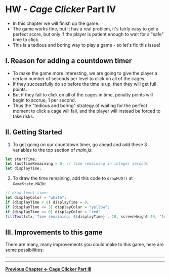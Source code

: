 # HW - *Cage Clicker* Part IV

- In this chapter we will finish up the game.
- The game works fine, but it has a real problem, it's fairly easy to get a perfect score, but only if the player is patient enough to wait for a "safe" time to click. 
- This is a tedious and boring way to play a game - so let's fix this issue!

## I. Reason for adding a countdown timer

- To make the game more interesting, we are going to give the player a certain number of seconds per level to click on all of the cages.
- If they successfully do so before the time is up, then they will get full points. 
- But if they fail to click on all of the cages in time, penalty points will begin to accrue, 1 per second.
- Thus the "tedious and boring" strategy of waiting for the perfect moment to click a cage will fail, and the player will instead be forced to take risks.

## II. Getting Started

1. To get going on our countdown timer, go ahead and add these 3 variables to the top section of *main.js*:

```js
let startTime;
let lastTimeRemaining = 0; // time remaining in integer seconds
let displayTime;
```

2. To draw the time remaining, add this code to `drawHUD()` at `GameState.MAIN`:

```js
// draw level timer
let displayColor = "white";
if (displayTime < 0) displayTime = 0;
if (displayTime <= 3) displayColor = "yellow";
if (displayTime == 0) displayColor = "red"
fillText(ctx,`Time remaining: ${displayTime}`, 10, screenHeight-20, "14pt courier", displayColor);
```

## III. Improvements to this game

There are many, many improvements you could make to this game, here are some possibilities:





<hr><hr>

**[Previous Chapter <- Cage Clicker Part III](HW-cage-clicker-3.md)**
